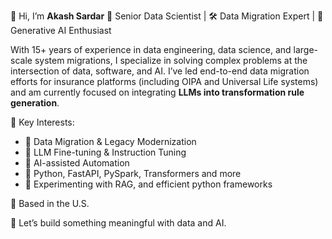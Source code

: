 👋 Hi, I’m **Akash Sardar**
🔬 Senior Data Scientist | 🛠 Data Migration Expert | 🤖 Generative AI Enthusiast

With 15+ years of experience in data engineering, data science, and large-scale system migrations, I specialize in solving complex problems at the intersection of data, software, and AI. I’ve led end-to-end data migration efforts for insurance platforms (including OIPA and Universal Life systems) and am currently focused on integrating **LLMs into transformation rule generation**.

📌 Key Interests:

* 🔁 Data Migration & Legacy Modernization
* 🧠 LLM Fine-tuning & Instruction Tuning
* 🧬 AI-assisted Automation
* 🧰 Python, FastAPI, PySpark, Transformers and more
* 🧪 Experimenting with RAG, and efficient python frameworks

📍 Based in the U.S.

🚀 Let’s build something meaningful with data and AI.

